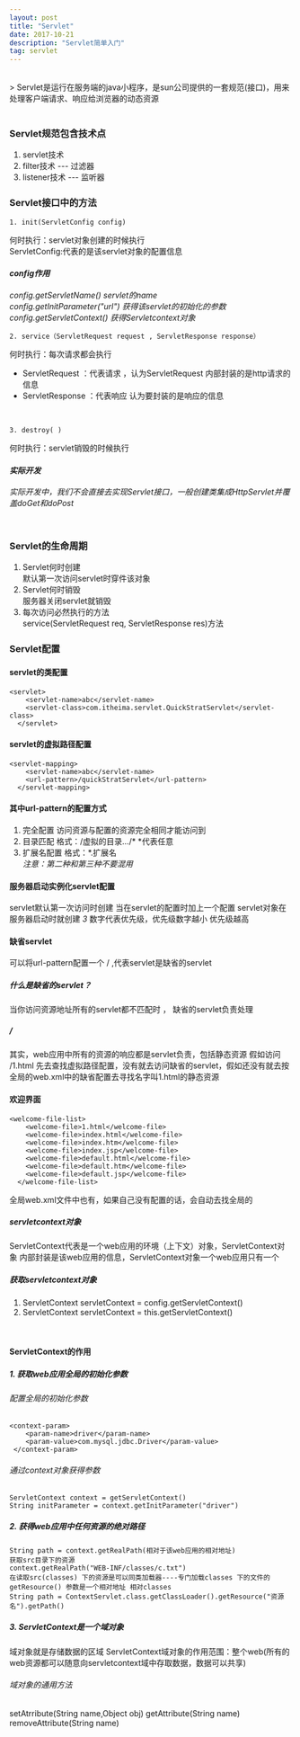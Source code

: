 ```yaml
---
layout: post
title: "Servlet"
date: 2017-10-21 
description: "Servlet简单入门"
tag: servlet 
--- 
```

<br>
> Servlet是运行在服务端的java小程序，是sun公司提供的一套规范(接口)，用来处理客户端请求、响应给浏览器的动态资源<br>

<br>

### Servlet规范包含技术点
1. servlet技术
2. filter技术 --- 过滤器
3. listener技术 --- 监听器

### Servlet接口中的方法
```
1. init(ServletConfig config)
```

何时执行：servlet对象创建的时候执行<br>
ServletConfig:代表的是该servlet对象的配置信息

#### *config作用*
*config.getServletName()   servlet的name*<br>
*config.getInitParameter("url") 获得该servlet的初始化的参数*<br>
*config.getServletContext()  获得Servletcontext对象*<br>

```
2. service（ServletRequest request , ServletResponse response）
```
何时执行：每次请求都会执行
- ServletRequest ：代表请求 ，认为ServletRequest 内部封装的是http请求的信息
- ServletResponse ：代表响应 认为要封装的是响应的信息<br>

<br>

```
3. destroy( )
```
何时执行：servlet销毁的时候执行

#### *实际开发*
*实际开发中，我们不会直接去实现Servlet接口，一般创建类集成HttpServlet并覆盖doGet和doPost*<br>

<br>

### Servlet的生命周期
1. Servlet何时创建<br>
默认第一次访问servlet时穿件该对象
2. Servlet何时销毁<br>
服务器关闭servlet就销毁
3. 每次访问必然执行的方法<br>
service(ServletRequest req, ServletResponse res)方法

### Servlet配置

#### servlet的类配置
```
<servlet>
    <servlet-name>abc</servlet-name>
    <servlet-class>com.itheima.servlet.QuickStratServlet</servlet-class> 
  </servlet>
```
#### servlet的虚拟路径配置

```
<servlet-mapping>
    <servlet-name>abc</servlet-name>
    <url-pattern>/quickStratServlet</url-pattern>
  </servlet-mapping>
```
#### 其中url-pattern的配置方式
1. 完全配置 访问资源与配置的资源完全相同才能访问到
2. 目录匹配 格式：/虚拟的目录.../*  *代表任意
3. 扩展名配置 格式：*.扩展名<br>
*注意：第二种和第三种不要混用*

#### 服务器启动实例化servlet配置
servlet默认第一次访问时创建
当在servlet的配置时加上一个配置 *<load-on-starup>*  servlet对象在服务器启动时就创建
*<load-on-starup>3<load-on-starup>*  数字代表优先级，优先级数字越小 优先级越高


#### 缺省servlet
可以将url-pattern配置一个 / ,代表servlet是缺省的servlet<br>

##### 什么是缺省的servlet？
当你访问资源地址所有的servlet都不匹配时 ， 缺省的servlet负责处理<br>


##### <url-pattern>/</url-pattern>
其实，web应用中所有的资源的响应都是servlet负责，包括静态资源
假如访问 /1.html  先去查找虚拟路径配置，没有就去访问缺省的servlet，假如还没有就去按全局的web.xml中的缺省配置去寻找名字叫1.html的静态资源<br>


#### 欢迎界面

```
<welcome-file-list>
    <welcome-file>1.html</welcome-file>
    <welcome-file>index.html</welcome-file>
    <welcome-file>index.htm</welcome-file>
    <welcome-file>index.jsp</welcome-file>
    <welcome-file>default.html</welcome-file>
    <welcome-file>default.htm</welcome-file>
    <welcome-file>default.jsp</welcome-file>
  </welcome-file-list>
```
全局web.xml文件中也有，如果自己没有配置的话，会自动去找全局的<br>

##### servletcontext对象
ServletContext代表是一个web应用的环境（上下文）对象，ServletContext对象     内部封装是该web应用的信息，ServletContext对象一个web应用只有一个<br>


##### 获取servletcontext对象
1. ServletContext servletContext = config.getServletContext()
2. ServletContext servletContext = this.getServletContext()
<br>

#### ServletContext的作用

##### 1. 获取web应用全局的初始化参数

###### 配置全局的初始化参数

```
<context-param>
    <param-name>driver</param-name>
    <param-value>com.mysql.jdbc.Driver</param-value>
 </context-param>
```
###### 通过context对象获得参数

```
ServletContext context = getServletContext()
String initParameter = context.getInitParameter("driver")
```
##### 2. 获得web应用中任何资源的绝对路径

```
String path = context.getRealPath(相对于该web应用的相对地址)
获取src目录下的资源
context.getRealPath("WEB-INF/classes/c.txt")
在读取src(classes) 下的资源是可以同类加载器----专门加载classes 下的文件的
getResource() 参数是一个相对地址 相对classes
String path = ContextServlet.class.getClassLoader().getResource("资源名").getPath()

```
##### 3. ServletContext是一个域对象
域对象就是存储数据的区域
ServletContext域对象的作用范围：整个web(所有的web资源都可以随意向servletcontext域中存取数据，数据可以共享)<br>

###### 域对象的通用方法
setAtrribute(String name,Object obj)
getAttribute(String name)
removeAttribute(String name)

